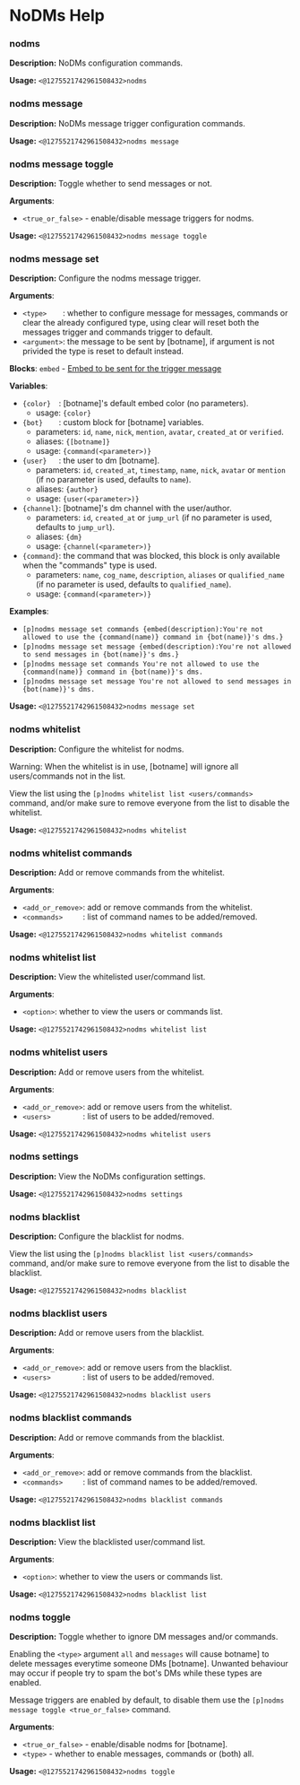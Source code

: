 # NoDMs Help

### nodms

**Description:** NoDMs configuration commands.

**Usage:** `<@1275521742961508432>nodms`

### nodms message

**Description:** NoDMs message trigger configuration commands.

**Usage:** `<@1275521742961508432>nodms message`

### nodms message toggle

**Description:** Toggle whether to send messages or not.

**Arguments**:
- `<true_or_false>` - enable/disable message triggers for nodms.

**Usage:** `<@1275521742961508432>nodms message toggle`

### nodms message set

**Description:** Configure the nodms message trigger.

**Arguments**:
- `<type>    `: whether to configure message for messages, commands or clear
the already configured type, using clear will reset both the messages
trigger and commands trigger to default.
- `<argument>`: the message to be sent by [botname], if argument is not
privided the type is reset to default instead.

**Blocks**:
`embed` - [Embed to be sent for the trigger message](https://seina-cogs.readthedocs.io/en/latest/tags/parsing_blocks.html#embed-block)

**Variables**:
- `{color}  `: [botname]'s default embed color (no parameters).
    - usage: `{color}`
- `{bot}    `: custom block for [botname] variables.
    - parameters: `id`, `name`, `nick`, `mention`, `avatar`, `created_at` or
    `verified`.
    - aliases: `{[botname]}`
    - usage: `{command(<parameter>)}`
- `{user}   `: the user to dm [botname].
    - parameters: `id`, `created_at`, `timestamp`, `name`, `nick`,  `avatar`
    or `mention` (if no parameter is used, defaults to `name`).
    - aliases: `{author}`
    - usage: `{user(<parameter>)}`
- `{channel}`: [botname]'s dm channel with the user/author.
    - parameters: `id`, `created_at` or `jump_url` (if no parameter is used,
    defaults to `jump_url`).
    - aliases: `{dm}`
    - usage: `{channel(<parameter>)}`
- `{command}`: the command that was blocked, this block is only available
    when the "commands" type is used.
    - parameters: `name`, `cog_name`, `description`, `aliases` or
    `qualified_name` (if no parameter is used, defaults to `qualified_name`).
    - usage: `{command(<parameter>)}`

**Examples**:
- `[p]nodms message set commands {embed(description):You're not allowed to use the {command(name)} command in {bot(name)}'s dms.}`
- `[p]nodms message set message {embed(description):You're not allowed to send messages in {bot(name)}'s dms.}`
- `[p]nodms message set commands You're not allowed to use the {command(name)} command in {bot(name)}'s dms.`
- `[p]nodms message set message You're not allowed to send messages in {bot(name)}'s dms.`

**Usage:** `<@1275521742961508432>nodms message set`

### nodms whitelist

**Description:** Configure the whitelist for nodms.

Warning: When the whitelist is in use, [botname] will ignore all
users/commands not in the list.

View the list using the `[p]nodms whitelist list <users/commands>` command,
and/or make sure to remove everyone from the list to disable the whitelist.

**Usage:** `<@1275521742961508432>nodms whitelist`

### nodms whitelist commands

**Description:** Add or remove commands from the whitelist.

**Arguments**:
- `<add_or_remove>`: add or remove commands from the whitelist.
- `<commands>     `: list of command names to be added/removed.

**Usage:** `<@1275521742961508432>nodms whitelist commands`

### nodms whitelist list

**Description:** View the whitelisted user/command list.

**Arguments**:
- `<option>`: whether to view the users or commands list.

**Usage:** `<@1275521742961508432>nodms whitelist list`

### nodms whitelist users

**Description:** Add or remove users from the whitelist.

**Arguments**:
- `<add_or_remove>`: add or remove users from the whitelist.
- `<users>        `: list of users to be added/removed.

**Usage:** `<@1275521742961508432>nodms whitelist users`

### nodms settings

**Description:** View the NoDMs configuration settings.

**Usage:** `<@1275521742961508432>nodms settings`

### nodms blacklist

**Description:** Configure the blacklist for nodms.

View the list using the `[p]nodms blacklist list <users/commands>` command,
and/or make sure to remove everyone from the list to disable the blacklist.

**Usage:** `<@1275521742961508432>nodms blacklist`

### nodms blacklist users

**Description:** Add or remove users from the blacklist.

**Arguments**:
- `<add_or_remove>`: add or remove users from the blacklist.
- `<users>        `: list of users to be added/removed.

**Usage:** `<@1275521742961508432>nodms blacklist users`

### nodms blacklist commands

**Description:** Add or remove commands from the blacklist.

**Arguments**:
- `<add_or_remove>`: add or remove commands from the blacklist.
- `<commands>     `: list of command names to be added/removed.

**Usage:** `<@1275521742961508432>nodms blacklist commands`

### nodms blacklist list

**Description:** View the blacklisted user/command list.

**Arguments**:
- `<option>`: whether to view the users or commands list.

**Usage:** `<@1275521742961508432>nodms blacklist list`

### nodms toggle

**Description:** Toggle whether to ignore DM messages and/or commands.

Enabling the `<type>` argument `all` and `messages`
will cause botname] to delete messages everytime someone
DMs [botname]. Unwanted behaviour may occur if
people try to spam the bot's DMs while these types
are enabled.

Message triggers are enabled by default, to disable
them use the `[p]nodms message toggle <true_or_false>`
command.

**Arguments**:
- `<true_or_false>` - enable/disable nodms for [botname].
- `<type>` - whether to enable messages, commands or (both) all.

**Usage:** `<@1275521742961508432>nodms toggle`

